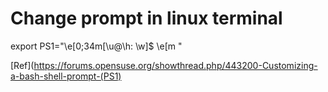 # Change prompt in linux terminal

export PS1="\e[0;34m[\u@\h: \w]\$ \e[m "

[Ref](https://forums.opensuse.org/showthread.php/443200-Customizing-a-bash-shell-prompt-(PS1)
